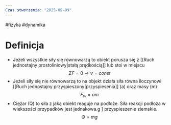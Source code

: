 ```yaml
---
Czas stworzenia: "2025-09-09"
---
```

#fizyka #dynamika
# Definicja
- Jeżeli wszystkie siły się równowarzą to obiekt porusza się z [[Ruch jednostajny prostoliniowy|stałą prędkością]] lub stoi w miejscu
$$
\Sigma F= 0 \Rightarrow v=const
$$
- Jeżeli siły się nie równowarzą to na objekt działa siła równa iloczynowi [[Ruch jednostajny przyspieszony|przyspiesenia]] (a) oraz masy (m)
$$
F_{w}= am
$$
- Ciężar (Q) to siła z jaką obiekt reaguje na podłoże. Siła reakcji podłoża w wiekszości przypadków jest jednakowa.g ] przyspieszenie ziemskie.
$$
Q =mg
$$
